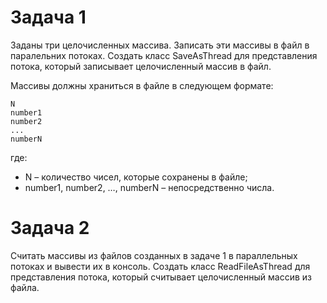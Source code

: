 # Задача 1
Заданы три целочисленных массива. Записать эти массивы в файл в паралельних потоках. Создать класс SaveAsThread для представления потока, который записывает целочисленный массив в файл. 

Массивы должны храниться в файле в следующем формате:
```
N
number1
number2
...
numberN
```
где:
* N – количество чисел, которые сохранены в файле;
* number1, number2, …, numberN – непосредственно числа.


# Задача 2
Считать массивы из файлов созданных в задаче 1 в параллельных потоках и вывести их в консоль. Создать класс ReadFileAsThread для представления потока, который считывает целочисленный массив из файла.